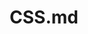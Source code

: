 ---
layout: post
title: CSS.md
categories: [CSS]
description: CSS
keywords: CSS
mermaid: false
sequence: false
flow: false
mathjax: false
mindmap: false
mindmap2: false
---